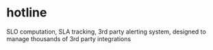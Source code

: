 # hotline

SLO computation, SLA tracking, 3rd party alerting system, designed to manage thousands of 3rd party integrations
